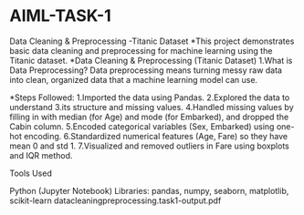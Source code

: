 # AIML-TASK-1
Data Cleaning & Preprocessing -Titanic Dataset *This project demonstrates basic data cleaning and preprocessing for machine learning using the Titanic dataset. *Data Cleaning & Preprocessing (Titanic Dataset) 1.What is Data Preprocessing? Data preprocessing means turning messy raw data into clean, organized data that a machine learning model can use.

*Steps Followed: 1.Imported the data using Pandas. 2.Explored the data to understand 3.its structure and missing values. 4.Handled missing values by filling in with median (for Age) and mode (for Embarked), and dropped the Cabin column. 5.Encoded categorical variables (Sex, Embarked) using one-hot encoding. 6.Standardized numerical features (Age, Fare) so they have mean 0 and std 1. 7.Visualized and removed outliers in Fare using boxplots and IQR method.

Tools Used

Python (Jupyter Notebook)
Libraries: pandas, numpy, seaborn, matplotlib, scikit-learn
datacleaningpreprocessing.task1-output.pdf

